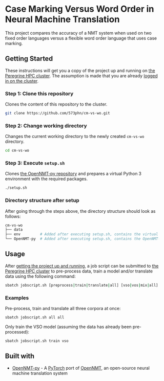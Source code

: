 # Case Marking Versus Word Order in Neural Machine Translation
This project compares the accuracy of a NMT system when used on two fixed order languages versus a flexible word order language that uses case marking.

## Getting Started
These instructions will get you a copy of the project up and running on [the Peregrine HPC cluster](https://www.rug.nl/society-business/centre-for-information-technology/research/services/hpc/facilities/peregrine-hpc-cluster?lang=en). The assumption is made that you are already [logged in on the cluster](https://redmine.hpc.rug.nl/redmine/projects/peregrine/wiki/General).

### Step 1: Clone this repository
Clones the content of this repository to the cluster.
```bash
git clone https://github.com/573phn/cm-vs-wo.git
```

### Step 2: Change working directory
Changes the current working directory to the newly created `cm-vs-wo` directory.
```bash
cd cm-vs-wo
```

### Step 3: Execute `setup.sh`
Clones [the OpenNMT-py repository](https://github.com/OpenNMT/OpenNMT-py) and prepares a virtual Python 3 environment with the required packages.
```bash
./setup.sh
```

### Directory structure after setup
After going through the steps above, the directory structure should look as follows:
```bash
cm-vs-wo
├── data
├── env         # Added after executing setup.sh, contains the virtual Python 3 environment
└── OpenNMT-py  # Added after executing setup.sh, contains the OpenNMT-py repository
```

## Usage
After [getting the project up and running](#getting-started), a job script can be submitted to [the Peregrine HPC cluster](https://www.rug.nl/society-business/centre-for-information-technology/research/services/hpc/facilities/peregrine-hpc-cluster?lang=en) to pre-process data, train a model and/or translate data using the following command:
```bash
sbatch jobscript.sh [preprocess|train|translate|all] [vso|vos|mix|all]
```

### Examples
Pre-process, train and translate all three corpora at once:
```bash
sbatch jobscript.sh all all
```

Only train the VSO model (assuming the data has already been pre-processed):
```bash
sbatch jobscript.sh train vso
```

## Built with
* [OpenNMT-py](https://github.com/OpenNMT/OpenNMT-py) - A [PyTorch](https://pytorch.org/) port of [OpenNMT](http://opennmt.net/), an open-source neural machine translation system